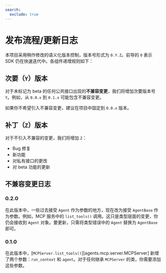 ```yaml
---
search:
  exclude: true
---
```

# 发布流程/更新日志

本项目采用稍作修改的语义化版本控制，版本号形式为 `0.Y.Z`。前导的 `0` 表示 SDK 仍在快速迭代中。各组件递增规则如下：

## 次要（`Y`）版本

对于未标记为 beta 的任何公共接口出现的**不兼容变更**，我们将增加次要版本号 `Y`。例如，从 `0.0.x` 到 `0.1.x` 可能包含不兼容变更。

如果你不希望引入不兼容变更，建议在项目中固定到 `0.0.x` 版本。

## 补丁（`Z`）版本

对于不引入不兼容的变更，我们将增加 `Z`：

- Bug 修复
- 新功能
- 对私有接口的更改
- 对 beta 功能的更新

## 不兼容变更日志

### 0.2.0

在此版本中，一些过去接受 `Agent` 作为参数的地方，现在改为接受 `AgentBase` 作为参数。例如，MCP 服务中的 `list_tools()` 调用。这只是类型层面的变更，你仍会接收到 `Agent` 对象。要更新，只需将类型错误中的 `Agent` 替换为 `AgentBase` 即可。

### 0.1.0

在此版本中，[`MCPServer.list_tools()`][agents.mcp.server.MCPServer] 新增了两个参数：`run_context` 和 `agent`。对于任何继承 `MCPServer` 的类，你需要添加这些参数。